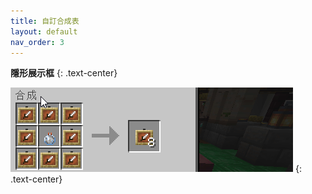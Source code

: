 ```yaml
---
title: 自訂合成表
layout: default
nav_order: 3
---
```


**隱形展示框**
{: .text-center}

![](/assets/images/一次性隱形展示框.gif)
{: .text-center}
